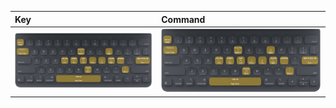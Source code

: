 | Key          |Command|
|:-------------|:----------------------|
| ![Screen Shot](/Resources/keyboard_default.jpg)           |![Screen Shot](/Resources/keyboard_default.jpg) |

